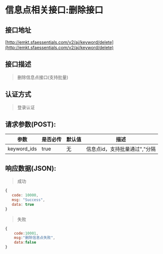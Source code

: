 # 信息点相关接口:删除接口

## 接口地址

[http://emkt.sfaessentials.com/v2/aj/keyword/delete](http://emkt.sfaessentials.com/v2/aj/keyword/delete)

## 接口描述

> 删除信息点接口(支持批量)

## 认证方式

> 登录认证

## 请求参数(POST):

| 参数 | 是否必传 | 默认值 |  描述 | 
| ---- | ----- | ----- | ----- | 
| keyword_ids | true | 无 | 信息点id，支持批量通过","分隔 | 


## 响应数据(JSON):
> 成功

```javascript
{
   code: 10000,
   msg: "Success",
   data: true
}
```
> 失败 

```javascript
{
    code:10001,
    msg:"删除信息点失败",
    data:false
}
```
